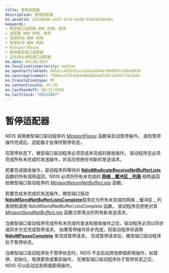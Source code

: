 ```yaml
---
title: 暂停适配器
description: 暂停适配器
ms.assetid: e24a9886-a1d7-4ca5-bed8-85db4a49ed9c
keywords:
- 微型端口适配器 WDK 网络，暂停
- 适配器 WDK 网络，暂停
- 暂停状态 WDK 网络
- 暂停状态 WDK 网络
- MiniportPause
- 暂停微型端口适配器
- 正在停止微型端口适配器
ms.date: 04/20/2017
ms.localizationpriority: medium
ms.openlocfilehash: b6b2cc4fb7dfaca2be5abf4e700d083c91bed939
ms.sourcegitcommit: f500ea2fbfd3e849eb82ee67d011443bff3e2b4c
ms.translationtype: MT
ms.contentlocale: zh-CN
ms.lasthandoff: 08/31/2020
ms.locfileid: "89212807"
---
```

# <a name="pausing-an-adapter"></a>暂停适配器





NDIS 调用微型端口驱动程序的 [*MiniportPause*](/windows-hardware/drivers/ddi/ndis/nc-ndis-miniport_pause) 函数来启动暂停操作。 直到暂停操作完成后，适配器才会保持暂停状态。

在暂停状态下，微型端口驱动程序必须完成未完成的接收操作。 驱动程序还必须完成所有未完成的发送操作，并且应拒绝任何新的发送请求。

若要完成接收操作，驱动程序将等待对 [**NdisMIndicateReceiveNetBufferLists**](/windows-hardware/drivers/ddi/ndis/nf-ndis-ndismindicatereceivenetbufferlists) 函数的所有调用返回，NDIS 必须将所有未完成的 [**网络 \_ 缓冲区 \_ 列表**](/windows-hardware/drivers/ddi/ndis/ns-ndis-_net_buffer_list) 结构返回给微型端口驱动程序的 [*MiniportReturnNetBufferLists*](/windows-hardware/drivers/ddi/ndis/nc-ndis-miniport_return_net_buffer_lists) 函数。

若要完成未完成的发送操作，微型端口驱动[**NdisMSendNetBufferListsComplete**](/windows-hardware/drivers/ddi/ndis/nf-ndis-ndismsendnetbufferlistscomplete)程序应为所有未完成的网络 \_ 缓冲区 \_ 列表结构调用 NdisMSendNetBufferListsComplete 函数。 驱动程序应拒绝对其 [*MiniportSendNetBufferLists*](/windows-hardware/drivers/ddi/ndis/nc-ndis-miniport_send_net_buffer_lists) 函数立即发出的所有新发送请求。

当微型端口驱动程序完成所有未完成的发送和接收操作之后，驱动程序必须以同步或异步方式完成暂停请求。 如果暂停操作异步完成，则驱动程序将调用 [**NdisMPauseComplete**](/windows-hardware/drivers/ddi/ndis/nf-ndis-ndismpausecomplete) 来完成暂停请求。 完成暂停请求后，微型端口驱动程序处于暂停状态。

当微型端口驱动程序处于暂停状态时，NDIS 不会启动其他即插即用操作，如暂停、初始化、电源更改或重启操作。 在微型端口驱动程序处于暂停状态之后，NDIS 可以启动这些即插即用操作。

 

